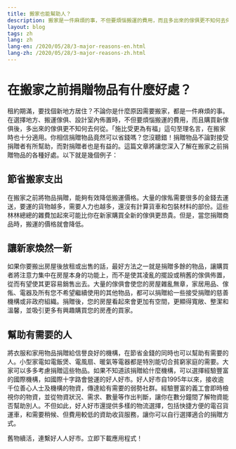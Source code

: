```yaml
---
title: 搬家也能幫助人？
description: 搬家是一件麻煩的事，不但要煩惱搬運的費用，而且多出來的傢俱更不知何去何從。在搬家之前捐贈物品，讓舊物續活，連繫好⼈人好市。⽴即下載應用程式！
layout: blog
tags: zh
lang: zh
lang-en: /2020/05/28/3-major-reasons-en.html
lang-zh: /2020/05/28/3-major-reasons-zh.html
---
```


# 在搬家之前捐贈物品有什麼好處？
租約期滿，要找個新地方居住？不論你是什麼原因需要搬家，都是一件麻煩的事。在選擇地方、搬運傢俱、設計室內佈置時，不但要煩惱搬運的費用，而且購買新傢俱後，多出來的傢俱更不知何去何從。「施比受更為有福」這句至理名言，在搬家時也十分適用。你相信捐贈物品竟然可以省錢嗎？您沒聽錯！捐贈物品不論對接受捐贈者有所幫助，而對捐贈者也是有益的。這篇文章將讓您深入了解在搬家之前捐贈物品的各種好處。以下就是幾個例子：

## 節省搬家支出
在搬家之前將物品捐贈，能夠有效降低搬運價格。大量的傢俬需要很多的金錢去運送，要運的貨物越多，需要人力也越多，還沒有計算貨車和包裝材料的部份。這些林林總總的雜費加起來可能比你在新家購買全新的傢俱更昂貴。但是，當您捐贈商品時，搬運的價格就會降低。

## 讓新家煥然一新
如果你要搬出房屋後放租或出售的話，最好方法之一就是捐贈多餘的物品，讓購買者將注意力集中在房屋本身的功能上，而不是使其凌亂的擺設或稍舊的傢俱佈置，從而有望使其更容易銷售出去。大量的傢俱會使您的房屋雜亂無章，家居用品、傢俬、電器及所有您不希望繼續使用的其他物品，都可以捐贈給一些接受捐贈的慈善機構或非政府組織。捐贈後，您的房屋看起來會更加有空間，更顯得寬敞、整潔和溫馨，並吸引更多有興趣購買您的房產的買家。

## 幫助有需要的人
將衣服和家用物品捐贈給信譽良好的機構，在節省金錢的同時也可以幫助有需要的人。小型家電如電飯煲、電風扇、暖氣等電器都是特別能切合貧窮家庭的需要。大家可以多多考慮捐贈這些物品。如果不知道該捐贈給什麼機構，可以選擇經驗豐富的國際機構，如國際十字路會營運的好人好市。好人好市自1995年以來，接收逾千位善心人士及機構的物資，傳達給有需要的弱勢社群。經驗豐富的義工會即時檢視你的物資，並從物資狀況、需求、數量等作出判斷，讓你在數分鐘間了解物資能否幫助別人。不但如此，好人好市還提供多樣的物流選擇，包括快捷方便的電召貨運車，和需要稍候、但費用較低的資助收貨服務，讓你可以自行選擇適合的捐贈方式。

舊物續活，連繫好⼈人好市。⽴即下載應用程式！
